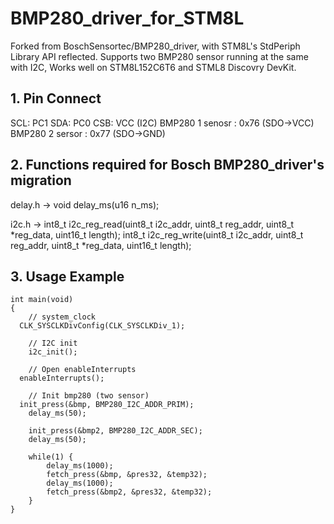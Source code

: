 # BMP280_driver_for_STM8L

Forked from BoschSensortec/BMP280_driver, with STM8L's StdPeriph Library API reflected.
Supports two BMP280 sensor running at the same with I2C,
Works well on STM8L152C6T6 and STML8 Discovry DevKit.

## 1. Pin Connect ##
SCL: PC1
SDA: PC0
CSB: VCC (I2C)
BMP280 1 senosr : 0x76 (SDO->VCC)
BMP280 2 sersor : 0x77 (SDO->GND)

## 2. Functions required for Bosch BMP280_driver's migration ##
delay.h -> 
 void delay_ms(u16 n_ms);

i2c.h -> 
 int8_t i2c_reg_read(uint8_t i2c_addr, uint8_t reg_addr, uint8_t *reg_data, uint16_t length);
 int8_t i2c_reg_write(uint8_t i2c_addr, uint8_t reg_addr, uint8_t *reg_data, uint16_t length);
 
##  3. Usage Example ##
 
    int main(void)
    {
    	// system_clock 
      CLK_SYSCLKDivConfig(CLK_SYSCLKDiv_1);
    	
    	// I2C init
    	i2c_init();
    	
    	// Open enableInterrupts
      enableInterrupts();
    	
    	// Init bmp280 (two sensor)
      init_press(&bmp, BMP280_I2C_ADDR_PRIM);
    	delay_ms(50);
      
    	init_press(&bmp2, BMP280_I2C_ADDR_SEC);
    	delay_ms(50);
      
    	while(1) {
    		delay_ms(1000);
    		fetch_press(&bmp, &pres32, &temp32);
    		delay_ms(1000);
    		fetch_press(&bmp2, &pres32, &temp32);
    	}
    }

